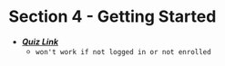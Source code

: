 # Section 4 - Getting Started

- [***Quiz Link***](https://www.udemy.com/course/beginning-c-plus-plus-programming/learn/quiz/4399244#questions)
  - `won't work if not logged in or not enrolled`
